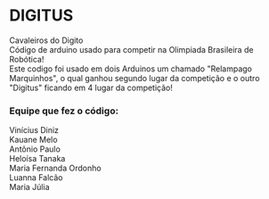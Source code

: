 # DIGITUS
Cavaleiros do Digito<br>
Código de arduino usado para competir na Olimpiada Brasileira de Robótica!<br>
Este codigo foi usado em dois Arduinos um chamado "Relampago Marquinhos", o qual ganhou segundo lugar da competição e o outro "Digitus" ficando em 4 lugar da competição! 
### Equipe que fez o código:
Vinícius Diniz<br>
Kauane Melo<br>
Antônio Paulo<br>
Heloísa Tanaka<br>
Maria Fernanda Ordonho<br>
Luanna Falcão<br>
Maria Júlia <br>
